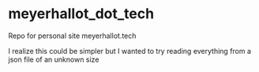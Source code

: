 # meyerhallot_dot_tech

Repo for personal site meyerhallot.tech


I realize this could be simpler but I wanted to try reading everything from a json file of an unknown size
